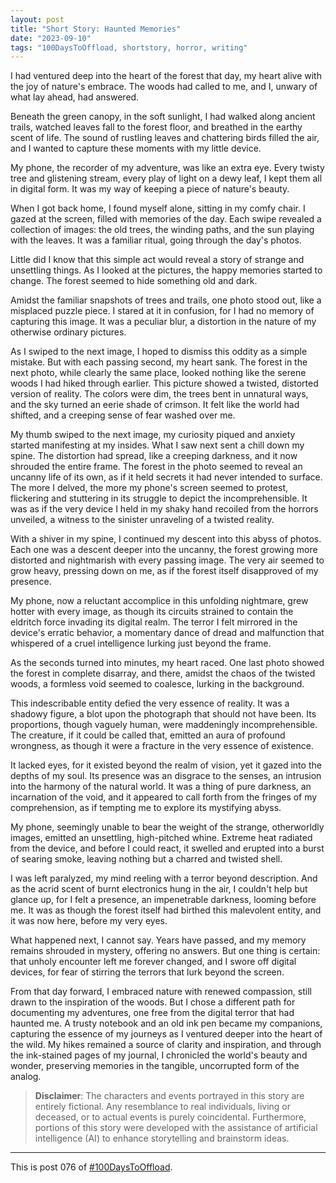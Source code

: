 ```yaml
---
layout: post
title: "Short Story: Haunted Memories"
date: "2023-09-10"
tags: "100DaysToOffload, shortstory, horror, writing"
---
```


I had ventured deep into the heart of the forest that day, my heart alive with the joy of nature's embrace. The woods had called to me, and I, unwary of what lay ahead, had answered.

Beneath the green canopy, in the soft sunlight, I had walked along ancient trails, watched leaves fall to the forest floor, and breathed in the earthy scent of life. The sound of rustling leaves and chattering birds filled the air, and I wanted to capture these moments with my little device.

My phone, the recorder of my adventure, was like an extra eye. Every twisty tree and glistening stream, every play of light on a dewy leaf, I kept them all in digital form. It was my way of keeping a piece of nature's beauty.

When I got back home, I found myself alone, sitting in my comfy chair. I gazed at the screen, filled with memories of the day. Each swipe revealed a collection of images: the old trees, the winding paths, and the sun playing with the leaves. It was a familiar ritual, going through the day's photos.

Little did I know that this simple act would reveal a story of strange and unsettling things. As I looked at the pictures, the happy memories started to change. The forest seemed to hide something old and dark.

Amidst the familiar snapshots of trees and trails, one photo stood out, like a misplaced puzzle piece. I stared at it in confusion, for I had no memory of capturing this image. It was a peculiar blur, a distortion in the nature of my otherwise ordinary pictures.

As I swiped to the next image, I hoped to dismiss this oddity as a simple mistake. But with each passing second, my heart sank. The forest in the next photo, while clearly the same place, looked nothing like the serene woods I had hiked through earlier. This picture showed a twisted, distorted version of reality. The colors were dim, the trees bent in unnatural ways, and the sky turned an eerie shade of crimson. It felt like the world had shifted, and a creeping sense of fear washed over me.

My thumb swiped to the next image, my curiosity piqued and anxiety started manifesting at my insides. What I saw next sent a chill down my spine. The distortion had spread, like a creeping darkness, and it now shrouded the entire frame. The forest in the photo seemed to reveal an uncanny life of its own, as if it held secrets it had never intended to surface. The more I delved, the more my phone's screen seemed to protest, flickering and stuttering in its struggle to depict the incomprehensible. It was as if the very device I held in my shaky hand recoiled from the horrors unveiled, a witness to the sinister unraveling of a twisted reality.

With a shiver in my spine, I continued my descent into this abyss of photos. Each one was a descent deeper into the uncanny, the forest growing more distorted and nightmarish with every passing image. The very air seemed to grow heavy, pressing down on me, as if the forest itself disapproved of my presence.

My phone, now a reluctant accomplice in this unfolding nightmare, grew hotter with every image, as though its circuits strained to contain the eldritch force invading its digital realm. The terror I felt mirrored in the device's erratic behavior, a momentary dance of dread and malfunction that whispered of a cruel intelligence lurking just beyond the frame.

As the seconds turned into minutes, my heart raced. One last photo showed the forest in complete disarray, and there, amidst the chaos of the twisted woods, a formless void seemed to coalesce, lurking in the background.

This indescribable entity defied the very essence of reality. It was a shadowy figure, a blot upon the photograph that should not have been. Its proportions, though vaguely human, were maddeningly incomprehensible. The creature, if it could be called that, emitted an aura of profound wrongness, as though it were a fracture in the very essence of existence.

It lacked eyes, for it existed beyond the realm of vision, yet it gazed into the depths of my soul. Its presence was an disgrace to the senses, an intrusion into the harmony of the natural world. It was a thing of pure darkness, an incarnation of the void, and it appeared to call forth from the fringes of my comprehension, as if tempting me to explore its mystifying abyss.

My phone, seemingly unable to bear the weight of the strange, otherworldly images, emitted an unsettling, high-pitched whine. Extreme heat radiated from the device, and before I could react, it swelled and erupted into a burst of searing smoke, leaving nothing but a charred and twisted shell.

I was left paralyzed, my mind reeling with a terror beyond description. And as the acrid scent of burnt electronics hung in the air, I couldn't help but glance up, for I felt a presence, an impenetrable darkness, looming before me. It was as though the forest itself had birthed this malevolent entity, and it was now here, before my very eyes.

What happened next, I cannot say. Years have passed, and my memory remains shrouded in mystery, offering no answers. But one thing is certain: that unholy encounter left me forever changed, and I swore off digital devices, for fear of stirring the terrors that lurk beyond the screen.

From that day forward, I embraced nature with renewed compassion, still drawn to the inspiration of the woods. But I chose a different path for documenting my adventures, one free from the digital terror that had haunted me. A trusty notebook and an old ink pen became my companions, capturing the essence of my journeys as I ventured deeper into the heart of the wild. My hikes remained a source of clarity and inspiration, and through the ink-stained pages of my journal, I chronicled the world's beauty and wonder, preserving memories in the tangible, uncorrupted form of the analog.

> **Disclaimer**: The characters and events portrayed in this story are entirely fictional. Any resemblance to real individuals, living or deceased, or to actual events is purely coincidental. Furthermore, portions of this story were developed with the assistance of artificial intelligence (AI) to enhance storytelling and brainstorm ideas.

---

This is post 076 of [#100DaysToOffload](https://100daystooffload.com/).
